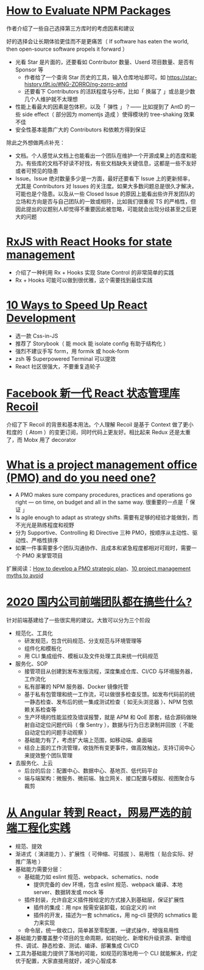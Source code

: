 # [How to Evaluate NPM Packages](https://thecarrots.io/blog/how-to-evaluate-npm-packages)

作者介绍了一些自己选择第三方库时的考虑因素和建议

好的选择会让长期体验更佳而不是更痛苦（ If software has eaten the world, then open-source software propels it forward ）

- 光看 Star 是片面的，还要看如 Contributor 数量、Userd 项目数量、是否有 Sponsor 等
    - 作者给了一个查询 Star 历史的工具，输入仓库地址即可。如 https://star-history.t9t.io/#NG-ZORRO/ng-zorro-antd
    - 还要看下 Contributors 的活跃程度与分布，比如「 换届了 」或总是少数几个人维护就不太理想
- 性能上看最大的因素是包体积，以及「 弹性 」？—— 比如提到了 AntD 的一些 side effect（ 部分因为 momentjs 造成 ）使得模块的 tree-shaking 效果不佳
- 安全性基本能靠广大的 Contributors 和依赖方得到保证

除此之外想做两点补充：

- 文档。个人感觉从文档上也能看出一个团队在维护一个开源成果上的态度和能力。有些库的文档不好读不好找，有些文档缺失关键信息，这都是一些不友好或者可预见的隐患
- Issue。Issue 绝对数量多少是一方面，最好还要看下 Issue 上的更新频率，尤其是 Contributors 对 Issues 的关注度。如果大多数问题总是很久才解决，可能也是个隐患。以及从一些 Closed Issue 的原因上能看出些许开发团队的立场和方向是否与自己团队的一致或相符，比如我们很重视 TS 的严格性，但因此提出的议题别人却觉得不重要因此被忽略，可能就会出现分歧甚至之后更大的问题

# [RxJS with React Hooks for state management](https://blog.logrocket.com/rxjs-with-react-hooks-for-state-management/)

- 介绍了一种利用 Rx + Hooks 实现 State Control 的非常简单的实践
- Rx + Hooks 可能可以做到很优雅，这个需要找到最佳实践

# [10 Ways to Speed Up React Development](https://thecarrots.io/blog/10-ways-to-speed-up-react-development)

- 选一款 Css-in-JS
- 推荐了 Storybook（ 能 mock 能 isolate config 有助于结构化 ）
- 强烈不建议手写 form，用 formik 或 hook-form
- zsh 等 Superpowered Terminal 可以提效
- React 社区很强大，不要重复造轮子

# [Facebook 新一代 React 状态管理库 Recoil](https://mp.weixin.qq.com/s/D867pstcuk4TszMn3zRJRw)

介绍了下 Recoil 的背景和基本用法。个人理解 Recoil 是基于 Context 做了更小粒度的（ Atom ）的变更订阅，同时代码上更友好。相比起来 Redux 还是太重了，而 Mobx 用了 decorator

# [What is a project management office (PMO) and do you need one?](https://www.cio.com/article/2441862/what-is-a-project-management-office-pmo-and-do-you-need-one.html)

- A PMO makes sure company procedures, practices and operations go right — on time, on budget and all in the same way. 很重要的一点是「 保证 」
- Is agile enough to adapt as strategy shifts. 需要有足够的经验才能做到，而不光光是熟练程度和视野
- 分为 Supportive、Controlling 和 Directive 三种 PMO，按顺序从主动性、驱动性、严格性排序
- 如果一件事需要多个团队沟通协作、且成本和紧急程度都相对可观时，需要一个 PMO 来掌管项目

扩展阅读：[How to develop a PMO strategic plan](https://www.cio.com/article/3288926/how-to-develop-a-pmo-strategic-plan.html)、[10 project management myths to avoid](https://www.cio.com/article/3252332/10-project-management-myths-to-avoid.html)

# [2020 国内公司前端团队都在搞些什么?](https://www.zhihu.com/question/398940598/answer/1269685808)

针对前端基建给了一些很实用的建议。大致可以分为三个阶段

- 规范化、工具化
    - 研发规范，包含代码规范、分支规范与环境管理等
    - 组件化和模板化
    - 用 CLI 集成组件、模板以及文件处理工具来统一代码规范
- 服务化、SOP
    - 接管项目从创建到发布发版流程，深度集成仓库、CI/CD 与环境服务器，工作流化
    - 私有部署的 NPM 服务器、Docker 镜像托管
    - 基于私有包管理和统一工作流，可以做很多检查反馈。如发布代码前的统一静态检查、发布后的统一集成测试检查（ 如无头浏览器 ）、NPM 包依赖关系检查等
    - 生产环境的性能监控及错误报警，就是 APM 和 QoE 那套，结合源码做映射自动定位问题代码（ 像 Sentry ），数据与行为日志录制并回放（ 不能自动定位的问题手动观察 ）
    - 基础能力有了，考虑扩大端上范围，如移动端、桌面端
    - 结合上面的工作流管理，收拢所有变更事件，做高效触达，支持订阅中心来提效整个团队管理
- 去服务化、上云
    - 后台的后台：配置中心、数据中心、基地页、低代码平台
    - 端与端架构：微服务、微前端、独立网关、接口配置与模拟、视图聚合与裁剪

# [从 Angular 转到 React，网易严选的前端工程化实践](https://mp.weixin.qq.com/s/6NBaHzMtTCmEk3SKJQDTUQ)

- 规范、提效
- 渐进式（ 演进能力 ）、扩展性（ 可伸缩、可插拔 ）、易用性（ 贴合实际、好推广落地 ）
- 基础能力需要分层：
    - 基础能力如 eslint 规范、webpack、schematics、node
        - 提供完备的 dev 环境，包含 eslint 规范、webpack 编译、本地 server、数据转发或 mock 等
    - 插件封装，允许自定义插件按给定的方式接入到基础层，保证扩展性
        - 插件的集成：用 npx 按需安装卸载，如自定义的 init
        - 插件的开发，描述为一套 schmatics，用 ng-cli 提供的 schmatics 能力来实现
    - 命令层，统一做收口，简单甚至零配置，一键式操作，增强易用性
- 基础能力要覆盖整个项目的生命周期，如初始化、新增和升级资源、新增组件、调试、静态检查、测试、编译、部署集成 CI/CD
- 工具为基础能力提供了落地的可能，如规范的落地用一个 CLI 就能解决，约定优于配置，大家直接用就好，减少心智成本
